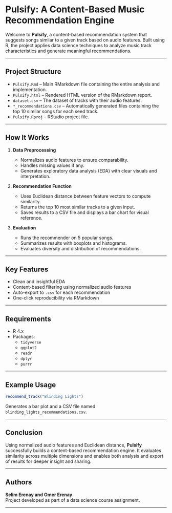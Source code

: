 # Pulsify: A Content-Based Music Recommendation Engine

Welcome to **Pulsify**, a content-based recommendation system that suggests songs similar to a given track based on audio features. Built using R, the project applies data science techniques to analyze music track characteristics and generate meaningful recommendations.

---

## Project Structure

- `Pulsify.Rmd` – Main RMarkdown file containing the entire analysis and implementation.
- `Pulsify.html` – Rendered HTML version of the RMarkdown report.
- `dataset.csv` – The dataset of tracks with their audio features.
- `*_recommendations.csv` – Automatically generated files containing the top 10 similar songs for each seed track.
- `Pulsify.Rproj` – RStudio project file.

---

## How It Works

1. **Data Preprocessing**
   - Normalizes audio features to ensure comparability.
   - Handles missing values if any.
   - Generates exploratory data analysis (EDA) with clear visuals and interpretation.

2. **Recommendation Function**
   - Uses Euclidean distance between feature vectors to compute similarity.
   - Returns the top 10 most similar tracks to a given input.
   - Saves results to a CSV file and displays a bar chart for visual reference.

3. **Evaluation**
   - Runs the recommender on 5 popular songs.
   - Summarizes results with boxplots and histograms.
   - Evaluates diversity and distribution of recommendations.

---

## Key Features

- Clean and insightful EDA
- Content-based filtering using normalized audio features
- Auto-export to `.csv` for each recommendation
- One-click reproducibility via RMarkdown

---

## Requirements

- R 4.x
- Packages:
  - `tidyverse`
  - `ggplot2`
  - `readr`
  - `dplyr`
  - `purrr`

---

##  Example Usage

```r
recommend_track("Blinding Lights")
```

Generates a bar plot and a CSV file named `blinding_lights_recommendations.csv`.

---

## Conclusion

Using normalized audio features and Euclidean distance, **Pulsify** successfully builds a content-based recommendation engine. It evaluates similarity across multiple dimensions and enables both analysis and export of results for deeper insight and sharing.

---

## Authors

**Selim Erenay and Omer Erenay**  
Project developed as part of a data science course assignment.

---


